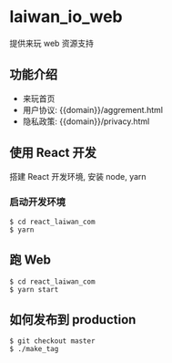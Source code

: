 # laiwan_io_web
提供来玩 web 资源支持

## 功能介绍
+ 来玩首页
+ 用户协议: {{domain}}/aggrement.html
+ 隐私政策: {{domain}}/privacy.html

## 使用 React 开发

搭建 React 开发环境, 安装 node, yarn

### 启动开发环境
```shell
$ cd react_laiwan_com
$ yarn
```

## 跑 Web
```shell
$ cd react_laiwan_com
$ yarn start
```
## 如何发布到 production
```shell
$ git checkout master
$ ./make_tag
```
